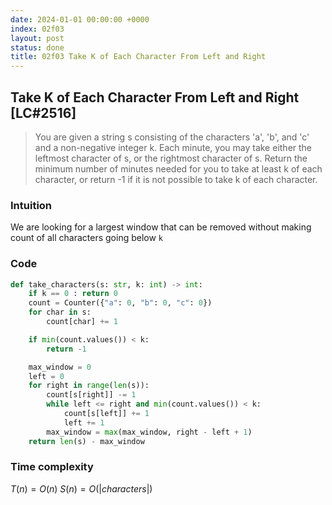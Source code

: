 ```yaml
---
date: 2024-01-01 00:00:00 +0000
index: 02f03
layout: post
status: done
title: 02f03 Take K of Each Character From Left and Right
---
```


## Take K of Each Character From Left and Right [LC#2516]
> You are given a string s consisting of the characters 'a', 'b', and 'c' and a non-negative integer k. Each minute, you may take either the leftmost character of s, or the rightmost character of s. Return the minimum number of minutes needed for you to take at least k of each character, or return -1 if it is not possible to take k of each character.


### Intuition
We are looking for a largest window that can be removed without making count of all characters going below `k`

### Code
```python
def take_characters(s: str, k: int) -> int:
    if k == 0 : return 0 
    count = Counter({"a": 0, "b": 0, "c": 0})
    for char in s:
        count[char] += 1

    if min(count.values()) < k:
        return -1

    max_window = 0
    left = 0
    for right in range(len(s)):
        count[s[right]] -= 1
        while left <= right and min(count.values()) < k:
            count[s[left]] += 1
            left += 1
        max_window = max(max_window, right - left + 1)
    return len(s) - max_window
```

### Time complexity
$T(n) = O(n)$ $S(n) = O(|characters|)$
